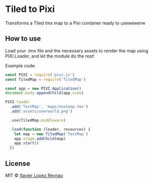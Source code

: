 # Tiled to Pixi
Transforms a Tiled tmx map to a Pixi container ready to usewewerw

## How to use
Load your .tmx file and the necessary assets to render the map using PIXI.Loader, and let the module do the rest!

Example code:
```javascript
const PIXI = require('pixi.js')
const TiledMap = require('TiledMap')

const app = new PIXI.Application()
document.body.appendChild(app.view)

PIXI.loader
  .add('TestMap', 'maps/testmap.tmx')
  .add('assets/overworld.png')

  .use(TiledMap.middleware)

  .load(function (loader, resources) {
    let map = new TiledMap('TestMap')
    app.stage.addChild(map)
    app.start()
  })
```

## License
MIT © [Xavier Lopez Reynau](http://lopezreynau.me/)
